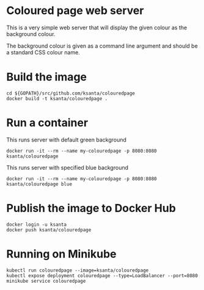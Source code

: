 # Coloured page web server
This is a very simple web server that will display the given colour as the background
colour.

The background colour is given as a command line argument and should be a standard CSS
colour name.

# Build the image
```shell script
cd ${GOPATH}/src/github.com/ksanta/colouredpage
docker build -t ksanta/colouredpage .
```

# Run a container
This runs server with default green background
```shell script
docker run -it --rm --name my-colouredpage -p 8080:8080 ksanta/colouredpage
```

This runs server with specified blue background
```shell script
docker run -it --rm --name my-colouredpage -p 8080:8080 ksanta/colouredpage blue
```

# Publish the image to Docker Hub
```shell script
docker login -u ksanta
docker push ksanta/colouredpage
```

# Running on Minikube
```shell script
kubectl run colouredpage --image=ksanta/colouredpage
kubectl expose deployment colouredpage --type=LoadBalancer --port=8080
minikube service colouredpage
```